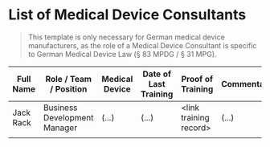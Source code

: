 # List of Medical Device Consultants

> This template is only necessary for German medical device manufacturers, as the role of a Medical Device Consultant is specific to German Medical Device Law (§ 83 MPDG / § 31 MPG).

| Full Name | Role / Team / Position | Medical Device | Date of Last Training | Proof of Training | Commentary |
| --------- | ---------------------- | -------------- | --------------------- | ----------------- | ---------- |
| Jack Rack | Business Development Manager | (...) | (...) | \<link training record> | (...) |
|  |  |  |  |  |  |
